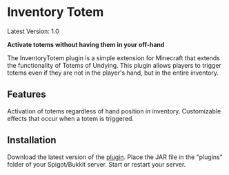 # Inventory Totem

Latest Version: 1.0

**Activate totems without having them in your off-hand**

The InventoryTotem plugin is a simple extension for Minecraft that extends the functionality
of Totems of Undying. This plugin allows players to trigger totems even if
they are not in the player's hand, but in the entire inventory.

Features
--------
Activation of totems regardless of hand position in inventory.
Customizable effects that occur when a totem is triggered.

Installation
--------
Download the latest version of the [plugin]([https://github.com/ViaVersion](https://github.com/DungeonHD/inventorytotems/releases)).
Place the JAR file in the "plugins" folder of your Spigot/Bukkit server.
Start or restart your server.
